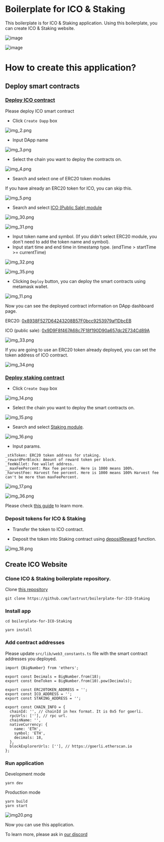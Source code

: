 # Boilerplate for ICO & Staking

This boilerplate is for ICO & Staking application.
Using this boilerplate, you can create ICO & Staking website.

![image](imgs/img.png)

![image](imgs/img_19.png)

# How to create this application?

## Deploy smart contracts

### [Deploy ICO contract](https://app.bunzz.dev/module-templates/f5038e83-08c0-415e-953d-72a1dd07d111)

Please deploy ICO smart contract

- Click `Create Dapp` box

![img_2.png](imgs/img_2.png)

- Input DApp name

![img_3.png](imgs/img_3.png)

- Select the chain you want to deploy the contracts on.

![img_4.png](imgs/img_4.png)

- Search and select one of ERC20 token modules

If you have already an ERC20 token for ICO, you can skip this.

![img_5.png](imgs/img_5.png)

- Search and select [ICO (Public Sale) module](https://app.bunzz.dev/module-templates/c922eb26-35b6-4c88-a667-a51ceba650f3)

![img_30.png](imgs/img_30.png)

![img_31.png](imgs/img_31.png)

- Input token name and symbol. (If you didn't select ERC20 module, you don't need to add the token name and symbol).
- Input start time and end time in timestamp type. (endTime > startTime >= currentTime)

![img_32.png](imgs/img_32.png)

![img_35.png](imgs/img_35.png)

- Clicking `Deploy` button, you can deploy the smart contracts using metamask wallet.

![img_11.png](imgs/img_11.png)

Now you can see the deployed contract information on DApp dashboard page.

ERC20: [0x8938F527D64243208B57F0bcc9253979af1DbcEB](https://goerli.etherscan.io/address/0x8938F527D64243208B57F0bcc9253979af1DbcEB)

ICO (public sale): [0x9D9F8f467A68c7F18f190D90a657dc2E734Cd89A](https://goerli.etherscan.io/address/0x9D9F8f467A68c7F18f190D90a657dc2E734Cd89A)

![img_33.png](imgs/img_33.png)

If you are going to use an ERC20 token already deployed, you can set the token address of ICO contract.

![img_34.png](imgs/img_34.png)

### [Deploy staking contract](https://app.bunzz.dev/module-templates/bc19a86b-2a94-47b6-83b2-0fc33554d6c9/how-to-use)

- Click `Create Dapp` box

![img_14.png](imgs/img_14.png)

- Select the chain you want to deploy the smart contracts on.

![img_15.png](imgs/img_15.png)

- Search and select [Staking module](https://app.bunzz.dev/module-templates/bc19a86b-2a94-47b6-83b2-0fc33554d6c9).

![img_16.png](imgs/img_16.png)

- Input params.

```
_stkToken: ERC20 token address for staking.
_rewardPerBlock: Amount of reward token per block.
_feeWallet: Fee wallet address.
__maxFeePercent: Max fee percent. Here is 1000 means 100%.
_harvestFee: Harvest fee percent. Here is 1000 means 100% Harvest fee can't be more than maxFeePercent.
```

![img_17.png](imgs/img_17.png)

![img_36.png](imgs/img_36.png)

Please check [this guide](https://app.bunzz.dev/module-templates/bc19a86b-2a94-47b6-83b2-0fc33554d6c9/arguments) to learn more.

### Deposit tokens for ICO & Staking

- Transfer the token to ICO contract.

- Deposit the token into Staking contract using [depositReward](https://app.bunzz.dev/module-templates/bc19a86b-2a94-47b6-83b2-0fc33554d6c9/functions) function.

![img_18.png](imgs/img_18.png)

## Create ICO Website

### Clone ICO & Staking boilerplate repository.

Clone [this repository](https://github.com/lastrust/boilerplate-for-ICO-Staking)

```
git clone https://github.com/lastrust/boilerplate-for-ICO-Staking
```

### Install app

```
cd boilerplate-for-ICO-Staking

yarn install
```

### Add contract addresses

Please update `src/lib/web3_constants.ts` file with the smart contract addresses you deployed.

```
import {BigNumber} from 'ethers';

export const Decimals = BigNumber.from(18);
export const OneToken = BigNumber.from(10).pow(Decimals);

export const ERC20TOKEN_ADDRESS = '';
export const ICO_ADDRESS = '';
export const STAKING_ADDRESS = '';

export const CHAIN_INFO = {
  chainId: '', // chainId in hex format. It is 0x5 for goerli.
  rpcUrls: [''], // rpc url.
  chainName: '',
  nativeCurrency: {
    name: 'ETH',
    symbol: 'ETH',
    decimals: 18,
  },
  blockExplorerUrls: [''], // https://goerli.etherscan.io
};
```

### Run application

Development mode

```
yarn dev
```

Production mode

```
yarn build
yarn start
```

![img20.png](imgs/img20.png)

Now you can use this application.

To learn more, please ask in [our discord](https://discord.gg/wCFUV6rNd7)